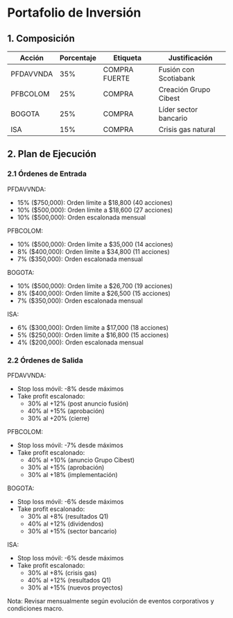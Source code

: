 # Portafolio de Inversión

## 1. Composición

| Acción | Porcentaje | Etiqueta | Justificación |
|--------|------------|----------|---------------|
| PFDAVVNDA | 35% | COMPRA FUERTE | Fusión con Scotiabank |
| PFBCOLOM | 25% | COMPRA | Creación Grupo Cibest |
| BOGOTA | 25% | COMPRA | Líder sector bancario |
| ISA | 15% | COMPRA | Crisis gas natural |

## 2. Plan de Ejecución

### 2.1 Órdenes de Entrada

PFDAVVNDA:
- 15% ($750,000): Orden límite a $18,800 (40 acciones)
- 10% ($500,000): Orden límite a $18,600 (27 acciones)
- 10% ($500,000): Orden escalonada mensual

PFBCOLOM:
- 10% ($500,000): Orden límite a $35,000 (14 acciones)
- 8% ($400,000): Orden límite a $34,800 (11 acciones)
- 7% ($350,000): Orden escalonada mensual

BOGOTA:
- 10% ($500,000): Orden límite a $26,700 (19 acciones)
- 8% ($400,000): Orden límite a $26,500 (15 acciones)
- 7% ($350,000): Orden escalonada mensual

ISA:
- 6% ($300,000): Orden límite a $17,000 (18 acciones)
- 5% ($250,000): Orden límite a $16,800 (15 acciones)
- 4% ($200,000): Orden escalonada mensual

### 2.2 Órdenes de Salida

PFDAVVNDA:
- Stop loss móvil: -8% desde máximos
- Take profit escalonado:
  * 30% al +12% (post anuncio fusión)
  * 40% al +15% (aprobación)
  * 30% al +20% (cierre)

PFBCOLOM:
- Stop loss móvil: -7% desde máximos
- Take profit escalonado:
  * 40% al +10% (anuncio Grupo Cibest)
  * 30% al +15% (aprobación)
  * 30% al +18% (implementación)

BOGOTA:
- Stop loss móvil: -6% desde máximos
- Take profit escalonado:
  * 30% al +8% (resultados Q1)
  * 40% al +12% (dividendos)
  * 30% al +15% (sector bancario)

ISA:
- Stop loss móvil: -6% desde máximos
- Take profit escalonado:
  * 30% al +8% (crisis gas)
  * 40% al +12% (resultados Q1)
  * 30% al +15% (nuevos proyectos)

Nota: Revisar mensualmente según evolución de eventos corporativos y condiciones macro. 